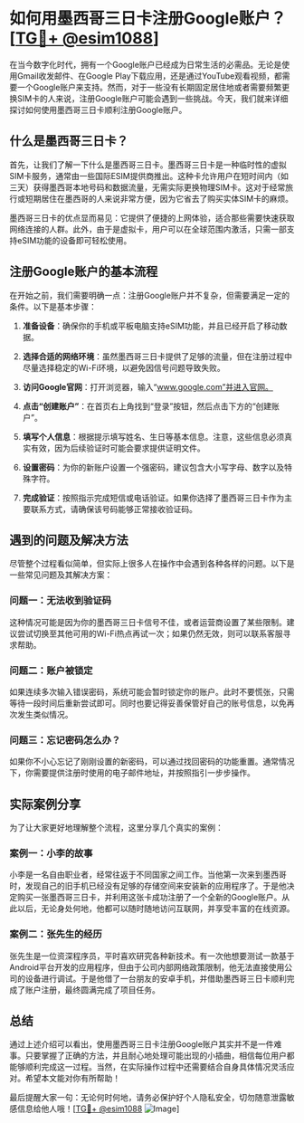 # 如何用墨西哥三日卡注册Google账户？[[TG💪+ @esim1088](https://t.me/s/esim1088)]

在当今数字化时代，拥有一个Google账户已经成为日常生活的必需品。无论是使用Gmail收发邮件、在Google Play下载应用，还是通过YouTube观看视频，都需要一个Google账户来支持。然而，对于一些没有长期固定居住地或者需要频繁更换SIM卡的人来说，注册Google账户可能会遇到一些挑战。今天，我们就来详细探讨如何使用墨西哥三日卡顺利注册Google账户。

## 什么是墨西哥三日卡？

首先，让我们了解一下什么是墨西哥三日卡。墨西哥三日卡是一种临时性的虚拟SIM卡服务，通常由一些国际ESIM提供商推出。这种卡允许用户在短时间内（如三天）获得墨西哥本地号码和数据流量，无需实际更换物理SIM卡。这对于经常旅行或短期居住在墨西哥的人来说非常方便，因为它省去了购买实体SIM卡的麻烦。

墨西哥三日卡的优点显而易见：它提供了便捷的上网体验，适合那些需要快速获取网络连接的人群。此外，由于是虚拟卡，用户可以在全球范围内激活，只需一部支持eSIM功能的设备即可轻松使用。

## 注册Google账户的基本流程

在开始之前，我们需要明确一点：注册Google账户并不复杂，但需要满足一定的条件。以下是基本步骤：

1. **准备设备**：确保你的手机或平板电脑支持eSIM功能，并且已经开启了移动数据。
   
2. **选择合适的网络环境**：虽然墨西哥三日卡提供了足够的流量，但在注册过程中尽量选择稳定的Wi-Fi环境，以避免因信号问题导致失败。

3. **访问Google官网**：打开浏览器，输入“www.google.com”并进入官网。

4. **点击“创建账户”**：在首页右上角找到“登录”按钮，然后点击下方的“创建账户”。

5. **填写个人信息**：根据提示填写姓名、生日等基本信息。注意，这些信息必须真实有效，因为后续验证时可能会要求提供证明文件。

6. **设置密码**：为你的新账户设置一个强密码，建议包含大小写字母、数字以及特殊字符。

7. **完成验证**：按照指示完成短信或电话验证。如果你选择了墨西哥三日卡作为主要联系方式，请确保该号码能够正常接收验证码。

## 遇到的问题及解决方法

尽管整个过程看似简单，但实际上很多人在操作中会遇到各种各样的问题。以下是一些常见问题及其解决方案：

### 问题一：无法收到验证码

这种情况可能是因为你的墨西哥三日卡信号不佳，或者运营商设置了某些限制。建议尝试切换至其他可用的Wi-Fi热点再试一次；如果仍然无效，则可以联系客服寻求帮助。

### 问题二：账户被锁定

如果连续多次输入错误密码，系统可能会暂时锁定你的账户。此时不要慌张，只需等待一段时间后重新尝试即可。同时也要记得妥善保管好自己的账号信息，以免再次发生类似情况。

### 问题三：忘记密码怎么办？

如果你不小心忘记了刚刚设置的新密码，可以通过找回密码的功能重置。通常情况下，你需要提供注册时使用的电子邮件地址，并按照指引一步步操作。

## 实际案例分享

为了让大家更好地理解整个流程，这里分享几个真实的案例：

### 案例一：小李的故事

小李是一名自由职业者，经常往返于不同国家之间工作。当他第一次来到墨西哥时，发现自己的旧手机已经没有足够的存储空间来安装新的应用程序了。于是他决定购买一张墨西哥三日卡，并利用这张卡成功注册了一个全新的Google账户。从此以后，无论身处何地，他都可以随时随地访问互联网，并享受丰富的在线资源。

### 案例二：张先生的经历

张先生是一位资深程序员，平时喜欢研究各种新技术。有一次他想要测试一款基于Android平台开发的应用程序，但由于公司内部网络政策限制，他无法直接使用公司的设备进行调试。于是他借了一台朋友的安卓手机，并借助墨西哥三日卡顺利完成了账户注册，最终圆满完成了项目任务。

## 总结

通过上述介绍可以看出，使用墨西哥三日卡注册Google账户其实并不是一件难事。只要掌握了正确的方法，并且耐心地处理可能出现的小插曲，相信每位用户都能够顺利完成这一过程。当然，在实际操作过程中还需要结合自身具体情况灵活应对。希望本文能对你有所帮助！

最后提醒大家一句：无论何时何地，请务必保护好个人隐私安全，切勿随意泄露敏感信息给他人哦！[[TG💪+ @esim1088](https://t.me/s/esim1088) ![Image](https://i.postimg.cc/4NQfJmqS/Snipaste-2025-05-13-00-14-12.png)]
